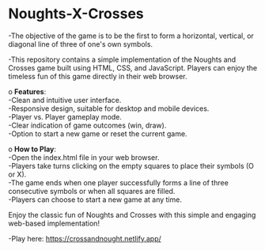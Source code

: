# Noughts-X-Crosses

-The objective of the game is to be the first to form a horizontal, vertical, or diagonal line of three of one's own symbols.

-This repository contains a simple implementation of the Noughts and Crosses game built using HTML, CSS, and JavaScript. Players can enjoy the timeless fun of this game directly in their web browser.

o **Features**:<br>
-Clean and intuitive user interface.<br>
-Responsive design, suitable for desktop and mobile devices.<br>
-Player vs. Player gameplay mode.<br>
-Clear indication of game outcomes (win, draw).<br>
-Option to start a new game or reset the current game.


o **How to Play**:<br>
-Open the index.html file in your web browser.<br>
-Players take turns clicking on the empty squares to place their symbols (O or X).<br>
-The game ends when one player successfully forms a line of three consecutive symbols or when all squares are filled.<br>
-Players can choose to start a new game at any time.


Enjoy the classic fun of Noughts and Crosses with this simple and engaging web-based implementation!

-Play here: https://crossandnought.netlify.app/

